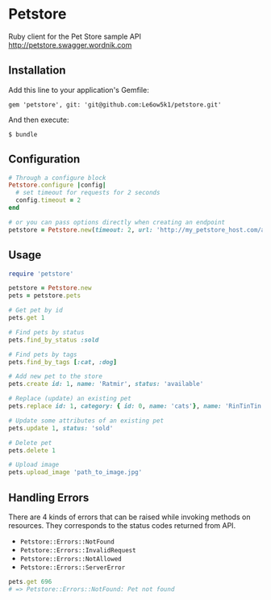 # Petstore

Ruby client for the Pet Store sample API http://petstore.swagger.wordnik.com

## Installation

Add this line to your application's Gemfile:

    gem 'petstore', git: 'git@github.com:Le6ow5k1/petstore.git'

And then execute:

    $ bundle

## Configuration

```ruby
# Through a configure block
Petstore.configure |config|
  # set timeout for requests for 2 seconds
  config.timeout = 2
end

# or you can pass options directly when creating an endpoint
petstore = Petstore.new(timeout: 2, url: 'http://my_petstore_host.com/api')
```

## Usage

```ruby
require 'petstore'

petstore = Petstore.new
pets = petstore.pets

# Get pet by id
pets.get 1

# Find pets by status
pets.find_by_status :sold

# Find pets by tags
pets.find_by_tags [:cat, :dog]

# Add new pet to the store
pets.create id: 1, name: 'Ratmir', status: 'available'

# Replace (update) an existing pet
pets.replace id: 1, category: { id: 0, name: 'cats'}, name: 'RinTinTin'

# Update some attributes of an existing pet
pets.update 1, status: 'sold'

# Delete pet
pets.delete 1

# Upload image
pets.upload_image 'path_to_image.jpg'
```

## Handling Errors

There are 4 kinds of errors that can be raised while invoking methods on resources. They corresponds to the status codes returned from API.

* `Petstore::Errors::NotFound`
* `Petstore::Errors::InvalidRequest`
* `Petstore::Errors::NotAllowed`
* `Petstore::Errors::ServerError`

```ruby
pets.get 696
# => Petstore::Errors::NotFound: Pet not found
```

